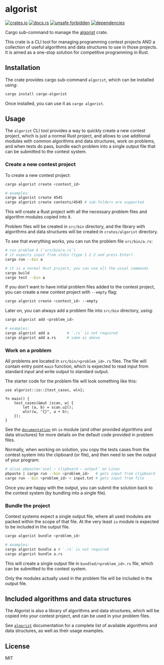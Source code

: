 # algorist

[![crates.io](https://img.shields.io/crates/d/cargo-algorist.svg)](https://crates.io/crates/cargo-algorist)
[![docs.rs](https://docs.rs/cargo-algorist/badge.svg)](https://docs.rs/cargo-algorist)
[![unsafe forbidden](https://img.shields.io/badge/unsafe-forbidden-success.svg)](https://github.com/rust-secure-code/safety-dance/)
[![dependencies](https://deps.rs/repo/github/farazdagi/cargo-algorist/status.svg)](https://deps.rs/repo/github/farazdagi/cargo-algorist)

Cargo sub-command to manage the [algorist](https://crates.io/crates/algorist) crate.

This crate is a CLI tool for managing programming contest projects AND a collection of useful
algorithms and data structures to use in those projects. It is aimed as a one-stop solution for
competitive programming in Rust.

## Installation

The crate provides cargo sub-command `algorist`, which can be installed using:

``` bash
cargo install cargo-algorist
```

Once installed, you can use it as `cargo algorist`.

## Usage

The `algorist` CLI tool provides a way to quickly create a new contest project, which is just a
normal Rust project, and allows to use additional modules with common algorithms and data
structures, work on problems, and when tests do pass, bundle each problem into a single output file
that can be submitted to the contest system.

### Create a new contest project

To create a new contest project:

``` bash
cargo algorist create <contest_id>

# examples:
cargo algorist create 4545
cargo algorist create contests/4545 # sub-folders are supported
```

This will create a Rust project with all the necessary problem files and algorithm modules copied
into it.

Problem files will be created in `src/bin` directory, and the library with algorithms and data
structures will be created in `crates/algorist` directory.

To see that everything works, you can run the problem file `src/bin/a.rs`:

``` bash
# run problem A (`src/bin/a.rs`)
# it expects input from stdin (type 1 2 3 and press Enter)
cargo run --bin a

# it is a normal Rust project, you can use all the usual commands
cargo build
cargo test --bin a
```

If you don't want to have initial problem files added to the contest project, you can create a new
contest project with `--empty` flag:

``` bash
cargo algorist create <contest_id> --empty
```

Later on, you can always add a problem file into `src/bin` directory, using:

``` bash
cargo algorist add <problem_id>

# examples:
cargo algorist add a        # `.rs` is not required
cargo algorist add a.rs     # same as above
```

### Work on a problem

All problems are located in `src/bin/<problem_id>.rs` files. The file will contain entry point
`main` function, which is expected to read input from standard input and write output to standard
output.

The starter code for the problem file will look something like this:

``` rust, no_run
use algorist::io::{test_cases, wln};

fn main() {
    test_cases(&mut |scan, w| {
        let (a, b) = scan.u2();
        wln!(w, "{}", a + b);
    });
}
```

See the [`documentation`](https://docs.rs/algorist/latest/algorist/) on `io` module (and other
provided algorithms and data structures) for more details on the default code provided in problem
files.

Normally, when working on solution, you copy the tests cases from the contest system into the
clipboard (or file), and then need to see the output of your program:

``` bash
# alias pbpaste=’xsel — clipboard — output’ on Linux
pbpaste | cargo run --bin <problem_id>   # gets input from clipboard
cargo run --bin <problem_id> < input.txt # gets input from file
```

Once you are happy with the output, you can submit the solution back to the contest system (by
bundling into a single file).

### Bundle the project

Contest systems expect a single output file, where all used modules are packed within the scope of
that file. At the very least `io` module is expected to be included in the output file.

``` bash
cargo algorist bundle <problem_id>

# examples:
cargo algorist bundle a # `.rs` is not required
cargo algorist bundle a.rs
```

This will create a single output file in `bundled/<problem_id>.rs` file, which can be submitted to
the contest system.

Only the modules actually used in the problem file will be included in the output file.

## Included algorithms and data structures

The Algorist is also a library of algorithms and data structures, which will be copied into your
contest project, and can be used in your problem files.

See [`algorist`](https://docs.rs/algorist/latest/algorist/) documentation for a complete list of
available algorithms and data structures, as well as their usage examples.

## License

MIT
